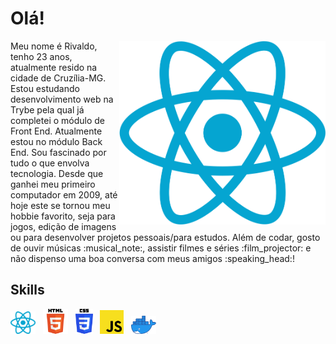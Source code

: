 <meta name="viewport" content="width=device-width, initial-scale=1">
<meta name="viewport" content="width=device-width, initial-scale=1">
<link rel="stylesheet" href="github-markdown.css">

<body class="markdown-body">
<h1> Olá! </h1>

<div class="about-me">
<img src="./react.png" width="330" align="right" >
Meu nome é Rivaldo, tenho 23 anos, atualmente resido na cidade de Cruzília-MG.
Estou estudando desenvolvimento web na Trybe pela qual já completei o módulo de Front End. Atualmente estou no módulo Back End.
Sou fascinado por tudo o que envolva tecnologia. Desde que ganhei meu primeiro computador em 2009, até hoje este se tornou meu hobbie favorito, seja para jogos, edição de imagens ou para desenvolver projetos pessoais/para estudos. Além de codar, gosto de ouvir músicas :musical_note:, assistir filmes e séries :film_projector: e não dispenso uma boa conversa com meus amigos :speaking_head:! 
</div>

<div class="skills">
	<h2>Skills</h2>
	<img src="./react.png" width="40"> &nbsp;
	<img src="./html5.png" width="40"> &nbsp;
	<img src="./CSS5.png" width="28"> &nbsp;
	<img src="./javaScript.png" width="38"> &nbsp;
	<img src="./docker.png" width="40"> &nbsp;
</div>
</body>
